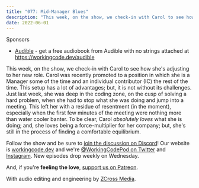 ```yaml
---
title: "077: Mid-Manager Blues"
description: "This week, on the show, we check-in with Carol to see how she's adjusting to her new role."
date: 2022-06-01
---
```


<script async defer onload="redcircleIframe();" src="https://api.podcache.net/embedded-player/sh/30227421-bc27-45c2-bfb4-861def7dd4cc/ep/a47d853f-1dc2-4d33-bdc9-494797df3475"></script><div class="redcirclePlayer-a47d853f-1dc2-4d33-bdc9-494797df3475"></div>

Sponsors
- [Audible](https://workingcode.dev/audible) - get a free audiobook from Audible with no strings attached at https://workingcode.dev/audible

This week, on the show, we check-in with Carol to see how she's adjusting to her new role. Carol was recently promoted to a position in which she is a Manager some of the time and an individual contributor (IC) the rest of the time. This setup has a lot of advantages; but, it is not without its challenges. Just last week, she was deep in the coding zone, on the cusp of solving a hard problem, when she had to stop what she was doing and jump into a meeting. This left her with a residue of resentment (in the moment), especially when the first few minutes of the meeting were nothing more than water cooler banter. To be clear, Carol _absolutely loves_ what she is doing; and, she loves being a force-multiplier for her company; but, she's still in the process of finding a comfortable equilibrium.

Follow the show and be sure to [join the discussion on Discord][working-code-discord]! Our website is [workingcode.dev][working-code] and we're [@WorkingCodePod on Twitter][working-code-twitter] and [Instagram][working-code-instagram]. New episodes drop weekly on Wednesday.

And, if you're **feeling the love**, [support us on Patreon][working-code-patreon].

[working-code]: https://workingcode.dev/
[working-code-discord]: https://workingcode.dev/discord/
[working-code-instagram]: https://www.instagram.com/workingcodepod/
[working-code-patreon]: https://www.patreon.com/workingcodepod
[working-code-twitter]: https://twitter.com/WorkingCodePod

With audio editing and engineering by [ZCross Media](https://www.zcross.media/).